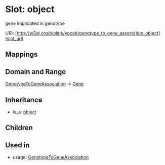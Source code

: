# Slot: object


gene implicated in genotype

URI: [http://w3id.org/biolink/vocab/genotype_to_gene_association_object](slot_uri)
## Mappings

## Domain and Range

[GenotypeToGeneAssociation](GenotypeToGeneAssociation.md) -> [Gene](Gene.md)
## Inheritance

 *  is_a: [object](object.md)
## Children

## Used in

 *  usage: [GenotypeToGeneAssociation](GenotypeToGeneAssociation.md)
